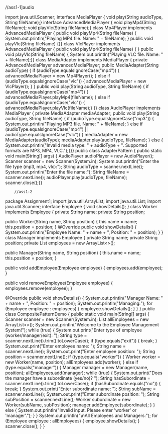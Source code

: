 //ass1-1]audio

import java.util.Scanner;
interface MediaPlayer {
    void play(String audioType, String fileName);}
interface AdvancedMediaPlayer {
    void playMp4(String fileName);
    void playVlc(String fileName);}
class Mp4Player implements AdvancedMediaPlayer {
    public void playMp4(String fileName) {
        System.out.println("Playing MP4 file. Name: " + fileName); }
public void playVlc(String fileName) {}}
class VlcPlayer implements AdvancedMediaPlayer {
public void playMp4(String fileName) {    }
public void playVlc(String fileName) {
        System.out.println("Playing VLC file. Name: " + fileName);}}
class MediaAdapter implements MediaPlayer {
    private AdvancedMediaPlayer advancedMediaPlayer;
  public MediaAdapter(String audioType) {
        if (audioType.equalsIgnoreCase("mp4")) {
            advancedMediaPlayer = new Mp4Player();
        } else if (audioType.equalsIgnoreCase("vlc")) {
            advancedMediaPlayer = new VlcPlayer();  } }
  public void play(String audioType, String fileName) {
        if (audioType.equalsIgnoreCase("mp4")) {
            advancedMediaPlayer.playMp4(fileName);
        } else if (audioType.equalsIgnoreCase("vlc")) {
            advancedMediaPlayer.playVlc(fileName);} }}
class AudioPlayer implements MediaPlayer {
    private MediaAdapter mediaAdapter;
 public void play(String audioType, String fileName) {
        if (audioType.equalsIgnoreCase("mp3")) {
            System.out.println("Playing MP3 file. Name: " + fileName);
        } else if (audioType.equalsIgnoreCase("mp4") || audioType.equalsIgnoreCase("vlc")) {
            mediaAdapter = new MediaAdapter(audioType);
            mediaAdapter.play(audioType, fileName);
        } else {
            System.out.println("Invalid media type: " + audioType + ". Supported formats are MP3, MP4, VLC.");}}}
public class AdapterPattern {
    public static void main(String[] args) {
        AudioPlayer audioPlayer = new AudioPlayer();
        Scanner scanner = new Scanner(System.in);
System.out.println("Enter the file type (mp3, mp4, vlc):");
        String audioType = scanner.nextLine();
  System.out.println("Enter the file name:");
        String fileName = scanner.nextLine();
  audioPlayer.play(audioType, fileName);
        scanner.close();}}




        //ass1-2
 package Assignment1;
import java.util.ArrayList;
import java.util.List;
import java.util.Scanner;
interface Employee {
    void showDetails();
}
class Worker implements Employee {
    private String name;
    private String position;

   public Worker(String name, String position) {
        this.name = name;
        this.position = position;
    }
    @Override
    public void showDetails() {
        System.out.println("Employee Name: " + name + ", Position: " + position);
    }
}
class Manager implements Employee {
    private String name;
    private String position;
    private List<Employee> employees = new ArrayList<>();

   public Manager(String name, String position) {
        this.name = name;
        this.position = position;
    }

   public void addEmployee(Employee employee) {
        employees.add(employee);
    }

   public void removeEmployee(Employee employee) {
        employees.remove(employee);
    }

   @Override
    public void showDetails() {
        System.out.println("Manager Name: " + name + ", Position: " + position);
        System.out.println("Managing:");
        for (Employee employee : employees) {
            employee.showDetails();
        }
    }
}
public class CompositePatternDemo {
    public static void main(String[] args) {
        Scanner scanner = new Scanner(System.in);
        List<Employee> allEmployees = new ArrayList<>();
        System.out.println("Welcome to the Employee Management System!");
        while (true) {
            System.out.print("Enter type of employee (worker/manager/exit): ");
            String type = scanner.nextLine().trim().toLowerCase();
            if (type.equals("exit")) {
                break;
            }
            System.out.print("Enter employee name: ");
            String name = scanner.nextLine();
            System.out.print("Enter employee position: ");
            String position = scanner.nextLine();
            if (type.equals("worker")) {
                Worker worker = new Worker(name, position);
                allEmployees.add(worker);
            } else if (type.equals("manager")) {
                Manager manager = new Manager(name, position);
                allEmployees.add(manager);
              while (true) {
                    System.out.print("Does the manager have a subordinate (yes/no)? ");
                    String hasSubordinate = scanner.nextLine().trim().toLowerCase();
                    if (hasSubordinate.equals("no")) {
                        break;
                    }
                    System.out.print("Enter subordinate name: ");
                    String subName = scanner.nextLine();
                    System.out.print("Enter subordinate position: ");
                    String subPosition = scanner.nextLine();
                    Worker subordinate = new Worker(subName, subPosition);
                    manager.addEmployee(subordinate);
                }
            } else {
                System.out.println("Invalid input. Please enter 'worker' or 'manager'.");
            }
        }
        System.out.println("\nAll Employees and Managers:");
        for (Employee employee : allEmployees) {
            employee.showDetails();
        }
scanner.close();
    }
}

